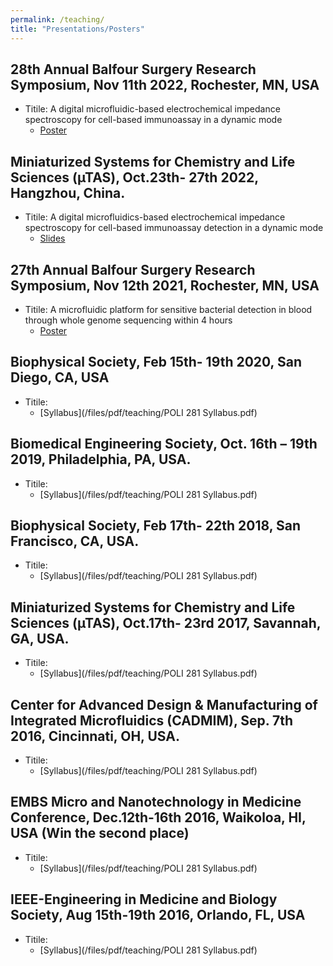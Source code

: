 ```yaml
---
permalink: /teaching/
title: "Presentations/Posters"
---
```

## 28th Annual Balfour Surgery Research Symposium, Nov 11th 2022, Rochester, MN, USA
- Titile: A digital microfluidic-based electrochemical impedance spectroscopy for cell-based immunoassay in a dynamic mode
    - [Poster](/files/pdf/teaching/CIM_poster_11-11-22.pdf)

## Miniaturized Systems for Chemistry and Life Sciences (µTAS), Oct.23th- 27th 2022, Hangzhou, China.
- Titile: A digital microfluidics-based electrochemical impedance spectroscopy for cell-based immunoassay detection in a dynamic mode
    - [Slides](/files/pdf/teaching/microtas2022_YZ_V2_YL.pdf)

## 27th Annual Balfour Surgery Research Symposium, Nov 12th 2021, Rochester, MN, USA
- Titile: A microfluidic platform for sensitive bacterial detection in blood through whole genome sequencing within 4 hours
    - [Poster]()

## Biophysical Society, Feb 15th- 19th 2020, San Diego, CA, USA
- Titile: 
    - [Syllabus](/files/pdf/teaching/POLI 281 Syllabus.pdf)

## Biomedical Engineering Society, Oct. 16th – 19th 2019, Philadelphia, PA, USA.
- Titile: 
    - [Syllabus](/files/pdf/teaching/POLI 281 Syllabus.pdf)

## Biophysical Society, Feb 17th- 22th 2018, San Francisco, CA, USA.
- Titile: 
    - [Syllabus](/files/pdf/teaching/POLI 281 Syllabus.pdf)

## Miniaturized Systems for Chemistry and Life Sciences (µTAS), Oct.17th- 23rd 2017, Savannah, GA, USA.
- Titile: 
    - [Syllabus](/files/pdf/teaching/POLI 281 Syllabus.pdf)

## Center for Advanced Design & Manufacturing of Integrated Microfluidics (CADMIM), Sep. 7th 2016, Cincinnati, OH, USA.
- Titile: 
    - [Syllabus](/files/pdf/teaching/POLI 281 Syllabus.pdf)

## EMBS Micro and Nanotechnology in Medicine Conference, Dec.12th-16th 2016, Waikoloa, HI, USA (Win the second place)
- Titile: 
    - [Syllabus](/files/pdf/teaching/POLI 281 Syllabus.pdf)

## IEEE-Engineering in Medicine and Biology Society, Aug 15th-19th 2016, Orlando, FL, USA
- Titile: 
    - [Syllabus](/files/pdf/teaching/POLI 281 Syllabus.pdf)

